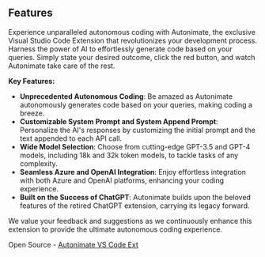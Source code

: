 ## Features

Experience unparalleled autonomous coding with Autonimate, the exclusive Visual Studio Code Extension that revolutionizes your development process. Harness the power of AI to effortlessly generate code based on your queries. Simply state your desired outcome, click the red button, and watch Autonimate take care of the rest.

**Key Features:**
- **Unprecedented Autonomous Coding**: Be amazed as Autonimate autonomously generates code based on your queries, making coding a breeze.
- **Customizable System Prompt and System Append Prompt**: Personalize the AI's responses by customizing the initial prompt and the text appended to each API call.
- **Wide Model Selection**: Choose from cutting-edge GPT-3.5 and GPT-4 models, including 18k and 32k token models, to tackle tasks of any complexity.
- **Seamless Azure and OpenAI Integration**: Enjoy effortless integration with both Azure and OpenAI platforms, enhancing your coding experience.
- **Built on the Success of ChatGPT**: Autonimate builds upon the beloved features of the retired ChatGPT extension, carrying its legacy forward.

We value your feedback and suggestions as we continuously enhance this extension to provide the ultimate autonomous coding experience.

Open Source - [Autonimate VS Code Ext](https://github.com/Cytranics/autonimate-vscode-ext)
